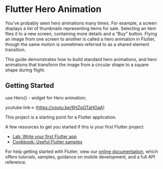 # Flutter Hero Animation

You’ve probably seen hero animations many times. For example, a screen displays a list of thumbnails representing items for sale. Selecting an item flies it to a new screen, containing more details and a “Buy” button. Flying an image from one screen to another is called a hero animation in Flutter, though the same motion is sometimes referred to as a shared element transition.

This guide demonstrates how to build standard hero animations, and hero animations that transform the image from a circular shape to a square shape during flight.
## Getting Started

use  Hero() - widget for Hero animation;

youtube link-> (https://youtu.be/6HZpGTaHOaA)

This project is a starting point for a Flutter application.


A few resources to get you started if this is your first Flutter project:

- [Lab: Write your first Flutter app](https://flutter.io/docs/get-started/codelab)
- [Cookbook: Useful Flutter samples](https://flutter.io/docs/cookbook)

For help getting started with Flutter, view our 
[online documentation](https://flutter.io/docs), which offers tutorials, 
samples, guidance on mobile development, and a full API reference.
